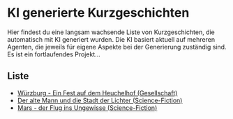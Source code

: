 # KI generierte Kurzgeschichten

Hier findest du eine langsam wachsende Liste von Kurzgeschichten, die automatisch mit KI generiert wurden. 
Die KI basiert aktuell auf mehreren Agenten, die jeweils für eigene Aspekte bei der Generierung zuständig sind. 
Es ist ein fortlaufendes Projekt...

## Liste
- [Würzburg - Ein Fest auf dem Heuchelhof (Gesellschaft)](v1/wuerzburg-ein-fest-auf-dem-heuchelhof.md)
- [Der alte Mann und die Stadt der Lichter (Science-Fiction)](v1/der-alte-mann-und-die-stadt-der-lichter.md)
- [Mars - der Flug ins Ungewisse (Science-Fiction)](v1/mars.md)